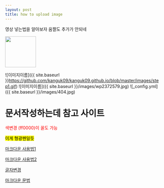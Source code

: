 ```yaml
---
layout: post
title: how to upload image
---
```


영상 넣는법을 알아보자
움짤도 추가가 안되네


<img src="https://github.com/kanguk09/kanguk09.github.io/blob/master/images/step1.gif" width="100" height="100">

![이미지이름]({{ site.baseurl }}https://github.com/kanguk09/kanguk09.github.io/blob/master/images/step1.gif)
![이미지이름]({{ site.baseurl }}/images/wp2372579.jpg)
![_config.yml]({{ site.baseurl }}/images/404.jpg)
 

# 문서작성하는데 참고 사이트
<font color = red>색변경 (ff0000)이 꼴도 가능</font>

<mark>이게 형광펜일듯</mark>

[마크다운 사용법1](https://ansohxxn.github.io/blog/posting/)

[마크다운 사용법2](https://theorydb.github.io/envops/2019/05/22/envops-blog-how-to-use-md/)

[글자변경](https://blog.illunex.com/%EA%B9%83%ED%97%88%EB%B8%8C-%EB%B8%94%EB%A1%9C%EA%B7%B8-%EB%A7%8C%EB%93%A4%EA%B8%B0%EC%A7%80%ED%82%AC-jekyll/)

[마크다운 문법](https://teddylee777.github.io/jekyll/Jekyll-%EC%82%AC%EC%9A%A9%EC%9D%84-%EC%9C%84%ED%95%9C-markdown-%EB%AC%B8%EB%B2%95)
